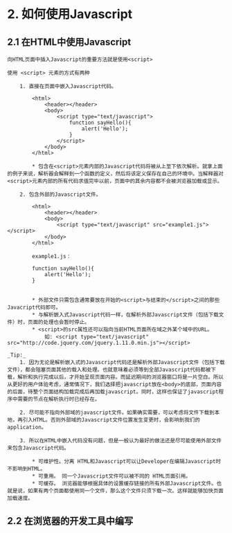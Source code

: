 # 2. 如何使用Javascript

## 2.1 在HTML中使用Javascript

	向HTML页面中插入Javascript的重要方法就是使用<script>

	使用 <script> 元素的方式有两种

		1. 直接在页面中嵌入Javascript代码。

		 	<html>
				<header></header>
				<body>
					<script type="text/javascript">
						function sayHello(){
				 			alert('Hello');
				 		}
					</script>
				</body>
			</html>

			* 包含在<script>元素内部的Javascript代码将被从上至下依次解析。就拿上面的例子来说，解析器会解释到一个函数的定义，然后将该定义保存在自己的环境中。当解释器对<script>元素内部的所有代码求值完毕以前，页面中的其余内容都不会被浏览器加载或显示。

		2. 包含外部的Javascript文件。

			<html>
				<header></header>
				<body>
					<script type="text/javascript" src="example1.js"></script>
				</body>
			</html>

			example1.js：

			function sayHello(){
				alert('Hello');
			}


			* 外部文件只需包含通常要放在开始的<script>与结束的</script>之间的那些Javacript代码即可。
			* 与解析嵌入式Javascript代码一样，在解析外部Javascript文件（包括下载文件）时，页面的处理也会暂时停止。
			* <script>的src属性还可以指向当前HTML页面所在域之外某个域中的URL。
				如: <script type="text/javascript" src="http://code.jquery.com/jquery.1.11.0.min.js"></script>

	_Tip:_
		1. 因为无论是解析嵌入式的Javascript代码还是解析外部Javascript文件（包括下载文件），都会阻塞页面其他的载入和处理。也就意味着必须等到全部Javascript代码都被下载，解析和执行完成以后，才开始呈现页面内容。而延迟期间的浏览器窗口将是一片空白。所以从更好的用户体验考虑，通常情况下，我们选择把javascript放在<body>的底部，页面内容的后面，待整个页面结构加载完成后再加载javascript。同时，这样也保证了javascript程序中需要的节点在解析执行时已经存在。

		2. 尽可能不指向外部域的javascript文件。如果确实需要，可以考虑将文件下载到本地，再引入HTML。否则外部域的Javascript文件位置发生变更时，会影响到我们的application。

		3. 所以在HTML中嵌入代码没有问题，但是一般认为最好的做法还是尽可能使用外部文件来包含Javascript代码。

			* 可维护性。分离 HTML和Javascript可以让Developer在编辑Javascript时不影响到HTML。
			* 可重用。 同一个Javascript文件可以被不同的 HTML页面引用。
			* 可缓存。 浏览器能够根据具体的设置缓存链接的所有外部Javascript文件。也就是说，如果有两个页面都使用同一个文件，那么这个文件只须下载一次。这样就能够加快页面加载速度。

## 2.2 在浏览器的开发工具中编写

